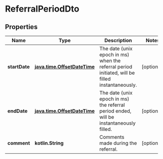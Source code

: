 
# ReferralPeriodDto

## Properties
Name | Type | Description | Notes
------------ | ------------- | ------------- | -------------
**startDate** | [**java.time.OffsetDateTime**](java.time.OffsetDateTime.md) | The date (unix epoch in ms) when the referral period initiated, will be filled instantaneously. |  [optional]
**endDate** | [**java.time.OffsetDateTime**](java.time.OffsetDateTime.md) | The date (unix epoch in ms) the referral period ended, will be instantaneously filled. |  [optional]
**comment** | **kotlin.String** | Comments made during the referral. |  [optional]
